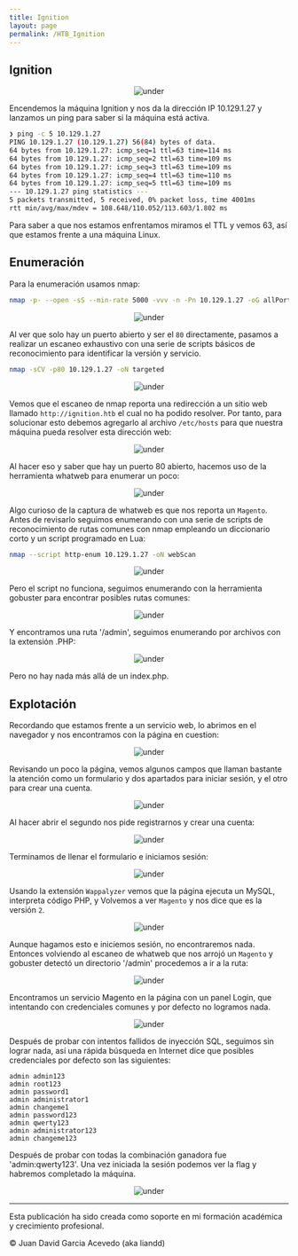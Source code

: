 ```yaml
---
title: Ignition
layout: page
permalink: /HTB_Ignition
---
```


<h2 class="titulo-principal">Ignition</h2>
<div id="imgs" style="text-align: center;">
  <img src="/assets/images/StartingPoint/VIP/Ignition/ignition.webp" alt="under" oncontextmenu="return false;">
</div>


Encendemos la máquina Ignition y nos da la dirección IP 10.129.1.27 y lanzamos un ping para saber si la máquina está activa.

```bash
❯ ping -c 5 10.129.1.27
PING 10.129.1.27 (10.129.1.27) 56(84) bytes of data.
64 bytes from 10.129.1.27: icmp_seq=1 ttl=63 time=114 ms
64 bytes from 10.129.1.27: icmp_seq=2 ttl=63 time=109 ms
64 bytes from 10.129.1.27: icmp_seq=3 ttl=63 time=109 ms
64 bytes from 10.129.1.27: icmp_seq=4 ttl=63 time=110 ms
64 bytes from 10.129.1.27: icmp_seq=5 ttl=63 time=109 ms
--- 10.129.1.27 ping statistics ---
5 packets transmitted, 5 received, 0% packet loss, time 4001ms
rtt min/avg/max/mdev = 108.648/110.052/113.603/1.802 ms
```

Para saber a que nos estamos enfrentamos miramos el TTL y vemos 63, así que estamos frente a una máquina Linux.
<h2 class="titulo-principal">Enumeración</h2>

Para la enumeración usamos nmap:

```bash
nmap -p- --open -sS --min-rate 5000 -vvv -n -Pn 10.129.1.27 -oG allPorts
```

<div style="text-align: center;">
  <img src="/assets/images/StartingPoint/VIP/Ignition/nmap.png" alt="under" oncontextmenu="return false;">
</div>

Al ver que solo hay un puerto abierto y ser el `80` directamente, pasamos a realizar un escaneo exhaustivo con una serie de scripts básicos de reconocimiento para identificar la versión y servicio.

```bash
nmap -sCV -p80 10.129.1.27 -oN targeted
```

<div style="text-align: center;">
  <img src="/assets/images/StartingPoint/VIP/Ignition/nmap2.png" alt="under" oncontextmenu="return false;">
</div>

Vemos que el escaneo de nmap reporta una redirección a un sitio web llamado `http://ignition.htb` el cual no ha podido resolver. Por tanto, para solucionar esto debemos agregarlo al archivo `/etc/hosts` para que nuestra máquina pueda resolver esta dirección web:

<div style="text-align: center;">
  <img src="/assets/images/StartingPoint/VIP/Ignition/hosting.png" alt="under" oncontextmenu="return false;">
</div>

Al hacer eso y saber que hay un puerto 80 abierto, hacemos uso de la herramienta whatweb para enumerar un poco:

<div style="text-align: center;">
  <img src="/assets/images/StartingPoint/VIP/Ignition/whatweb.png" alt="under" oncontextmenu="return false;">
</div>

Algo curioso de la captura de whatweb es que nos reporta un `Magento`. Antes de revisarlo seguimos enumerando con una serie de scripts de reconocimiento de rutas comunes con nmap empleando un diccionario corto y un script programado en Lua:

```bash
nmap --script http-enum 10.129.1.27 -oN webScan
```

<div style="text-align: center;">
  <img src="/assets/images/StartingPoint/VIP/Ignition/webscanfail.png" alt="under" oncontextmenu="return false;">
</div>

Pero el script no funciona, seguimos enumerando con la herramienta gobuster para encontrar posibles rutas comunes:

<div style="text-align: center;">
  <img src="/assets/images/StartingPoint/VIP/Ignition/dirbust.png" alt="under" oncontextmenu="return false;">
</div>

Y encontramos una ruta '/admin', seguimos enumerando por archivos con la extensión .PHP:

<div style="text-align: center;">
  <img src="/assets/images/StartingPoint/VIP/Ignition/filebust.png" alt="under" oncontextmenu="return false;">
</div>

Pero no hay nada más allá de un index.php.
<h2 class="titulo-principal">Explotación</h2>

Recordando que estamos frente a un servicio web, lo abrimos en el navegador y nos encontramos con la página en cuestion:

<div style="text-align: center;">
  <img src="/assets/images/StartingPoint/VIP/Ignition/web.png" alt="under" oncontextmenu="return false;">
</div>

Revisando un poco la página, vemos algunos campos que llaman bastante la atención como un formulario y dos apartados para iniciar sesión, y el otro para crear una cuenta.

<div style="text-align: center;">
  <img src="/assets/images/StartingPoint/VIP/Ignition/web2.png" alt="under" oncontextmenu="return false;">
</div>

Al hacer abrir el segundo nos pide registrarnos y crear una cuenta:

<div style="text-align: center;">
  <img src="/assets/images/StartingPoint/VIP/Ignition/web3.png" alt="under" oncontextmenu="return false;">
</div>

Terminamos de llenar el formulario e iniciamos sesión:

<div style="text-align: center;">
  <img src="/assets/images/StartingPoint/VIP/Ignition/web6.png" alt="under" oncontextmenu="return false;">
</div>

Usando la extensión `Wappalyzer` vemos que la página ejecuta un MySQL, interpreta código PHP, y Volvemos a ver `Magento` y nos dice que es la versión `2`.

<div style="text-align: center;">
  <img src="/assets/images/StartingPoint/VIP/Ignition/web7.png" alt="under" oncontextmenu="return false;">
</div>

Aunque hagamos esto e iniciemos sesión, no encontraremos nada. Entonces volviendo al escaneo de whatweb que nos arrojó un `Magento` y gobuster detectó un directorio '/admin' procedemos a ir a la ruta:

<div style="text-align: center;">
  <img src="/assets/images/StartingPoint/VIP/Ignition/web4.png" alt="under" oncontextmenu="return false;">
</div>

Encontramos un servicio Magento en la página con un panel Login, que intentando con credenciales comunes y por defecto no logramos nada.

<div style="text-align: center;">
  <img src="/assets/images/StartingPoint/VIP/Ignition/web5.png" alt="under" oncontextmenu="return false;">
</div>

Después de probar con intentos fallidos de inyección SQL, seguimos sin lograr nada, así una rápida búsqueda en Internet dice que posibles credenciales por defecto son las siguientes:

```
admin admin123
admin root123
admin password1
admin administrator1
admin changeme1
admin password123
admin qwerty123
admin administrator123
admin changeme123
```

Después de probar con todas la combinación ganadora fue 'admin:qwerty123'. Una vez iniciada la sesión podemos ver la flag y habremos completado la máquina.

<div style="text-align: center;">
  <img src="/assets/images/StartingPoint/VIP/Ignition/flag.png" alt="under" oncontextmenu="return false;">
</div>

---

Esta publicación ha sido creada como soporte en mi formación académica y crecimiento profesional.

© Juan David Garcia Acevedo (aka liandd)
